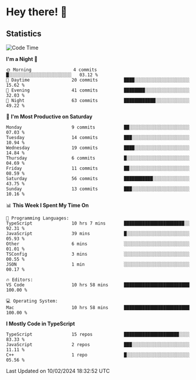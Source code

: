 # Hey there! 👋


## Statistics
<!--START_SECTION:waka-->
![Code Time](http://img.shields.io/badge/Code%20Time-139%20hrs%2015%20mins-blue)

**I'm a Night 🦉** 

```text
🌞 Morning                4 commits           █░░░░░░░░░░░░░░░░░░░░░░░░   03.12 % 
🌆 Daytime                20 commits          ████░░░░░░░░░░░░░░░░░░░░░   15.62 % 
🌃 Evening                41 commits          ████████░░░░░░░░░░░░░░░░░   32.03 % 
🌙 Night                  63 commits          ████████████░░░░░░░░░░░░░   49.22 % 
```
📅 **I'm Most Productive on Saturday** 

```text
Monday                   9 commits           ██░░░░░░░░░░░░░░░░░░░░░░░   07.03 % 
Tuesday                  14 commits          ███░░░░░░░░░░░░░░░░░░░░░░   10.94 % 
Wednesday                19 commits          ████░░░░░░░░░░░░░░░░░░░░░   14.84 % 
Thursday                 6 commits           █░░░░░░░░░░░░░░░░░░░░░░░░   04.69 % 
Friday                   11 commits          ██░░░░░░░░░░░░░░░░░░░░░░░   08.59 % 
Saturday                 56 commits          ███████████░░░░░░░░░░░░░░   43.75 % 
Sunday                   13 commits          ███░░░░░░░░░░░░░░░░░░░░░░   10.16 % 
```


📊 **This Week I Spent My Time On** 

```text
💬 Programming Languages: 
TypeScript               10 hrs 7 mins       ███████████████████████░░   92.31 % 
JavaScript               39 mins             █░░░░░░░░░░░░░░░░░░░░░░░░   05.93 % 
Other                    6 mins              ░░░░░░░░░░░░░░░░░░░░░░░░░   01.01 % 
TSConfig                 3 mins              ░░░░░░░░░░░░░░░░░░░░░░░░░   00.55 % 
JSON                     1 min               ░░░░░░░░░░░░░░░░░░░░░░░░░   00.17 % 

🔥 Editors: 
VS Code                  10 hrs 58 mins      █████████████████████████   100.00 % 

💻 Operating System: 
Mac                      10 hrs 58 mins      █████████████████████████   100.00 % 
```

**I Mostly Code in TypeScript** 

```text
TypeScript               15 repos            █████████████████████░░░░   83.33 % 
JavaScript               2 repos             ███░░░░░░░░░░░░░░░░░░░░░░   11.11 % 
C++                      1 repo              █░░░░░░░░░░░░░░░░░░░░░░░░   05.56 % 
```




 Last Updated on 10/02/2024 18:32:52 UTC
<!--END_SECTION:waka-->

